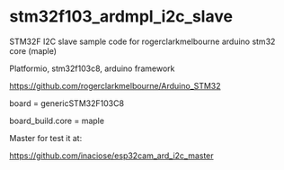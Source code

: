 # stm32f103_ardmpl_i2c_slave

STM32F I2C slave sample code for rogerclarkmelbourne arduino stm32 core (maple)

Platformio, stm32f103c8, arduino framework

https://github.com/rogerclarkmelbourne/Arduino_STM32

board = genericSTM32F103C8

board_build.core = maple

Master for test it at:

https://github.com/inaciose/esp32cam_ard_i2c_master
